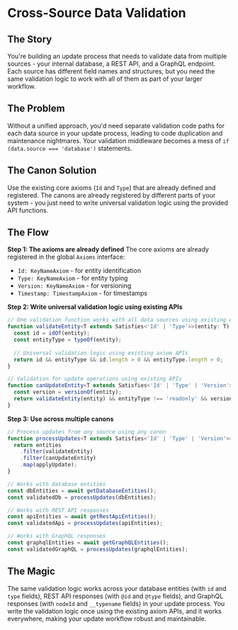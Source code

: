 # Cross-Source Data Validation

## The Story

You're building an update process that needs to validate data from multiple sources - your internal database, a REST API, and a GraphQL endpoint. Each source has different field names and structures, but you need the same validation logic to work with all of them as part of your larger workflow.

## The Problem

Without a unified approach, you'd need separate validation code paths for each data source in your update process, leading to code duplication and maintenance nightmares. Your validation middleware becomes a mess of `if (data.source === 'database')` statements.

## The Canon Solution

Use the existing core axioms (`Id` and `Type`) that are already defined and registered. The canons are already registered by different parts of your system - you just need to write universal validation logic using the provided API functions.

## The Flow

**Step 1: The axioms are already defined**
The core axioms are already registered in the global `Axioms` interface:
- `Id: KeyNameAxiom` - for entity identification
- `Type: KeyNameAxiom` - for entity typing
- `Version: KeyNameAxiom` - for versioning
- `Timestamp: TimestampAxiom` - for timestamps

**Step 2: Write universal validation logic using existing APIs**
```typescript
// One validation function works with all data sources using existing APIs
function validateEntity<T extends Satisfies<'Id' | 'Type'>>(entity: T): boolean {
  const id = idOf(entity);
  const entityType = typeOf(entity);
  
  // Universal validation logic using existing axiom APIs
  return id && entityType && id.length > 0 && entityType.length > 0;
}

// Validation for update operations using existing APIs
function canUpdateEntity<T extends Satisfies<'Id' | 'Type' | 'Version'>>(entity: T): boolean {
  const version = versionOf(entity);
  return validateEntity(entity) && entityType !== 'readonly' && version > 0;
}
```

**Step 3: Use across multiple canons**
```typescript
// Process updates from any source using any canon
function processUpdates<T extends Satisfies<'Id' | 'Type' | 'Version'>>(entities: T[]): T[] {
  return entities
    .filter(validateEntity)
    .filter(canUpdateEntity)
    .map(applyUpdate);
}

// Works with database entities
const dbEntities = await getDatabaseEntities();
const validatedDb = processUpdates(dbEntities);

// Works with REST API responses
const apiEntities = await getRestApiEntities();
const validatedApi = processUpdates(apiEntities);

// Works with GraphQL responses
const graphqlEntities = await getGraphQLEntities();
const validatedGraphQL = processUpdates(graphqlEntities);
```

## The Magic

The same validation logic works across your database entities (with `id` and `type` fields), REST API responses (with `@id` and `@type` fields), and GraphQL responses (with `nodeId` and `__typename` fields) in your update process. You write the validation logic once using the existing axiom APIs, and it works everywhere, making your update workflow robust and maintainable.